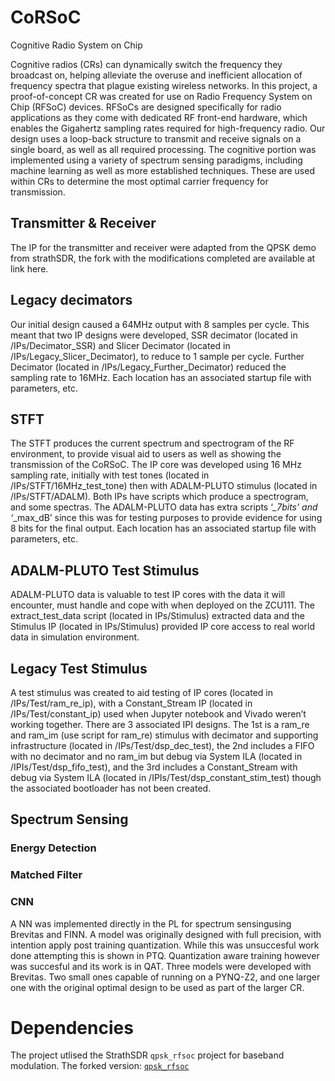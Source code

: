# CoRSoC
Cognitive Radio System on Chip

Cognitive radios (CRs) can dynamically switch the frequency they broadcast on, helping alleviate the overuse and inefficient allocation of frequency spectra that plague existing wireless networks. In this project, a proof-of-concept CR was created for use on Radio Frequency System on Chip (RFSoC) devices. RFSoCs are designed specifically for radio applications as they come with dedicated RF front-end hardware, which enables the Gigahertz sampling rates required for high-frequency radio. Our design uses a loop-back structure to transmit and receive signals on a single board, as well as all required processing. The cognitive portion was implemented using a variety of spectrum sensing paradigms, including machine learning as well as more established techniques. These are used within CRs to determine the most optimal carrier frequency for transmission. 

## Transmitter & Receiver
The IP for the transmitter and receiver were adapted from the QPSK demo from strathSDR, the fork with the modifications completed are available at link here.

## Legacy decimators
Our initial design caused a 64MHz output with 8 samples per cycle. This meant that two IP designs were developed, SSR decimator (located in /IPs/Decimator_SSR) and Slicer Decimator (located in /IPs/Legacy_Slicer_Decimator), to reduce to 1 sample per cycle. Further Decimator (located in /IPs/Legacy_Further_Decimator) reduced the sampling rate to 16MHz. Each location has an associated startup file with parameters, etc.

## STFT
The STFT produces the current spectrum and spectrogram of the RF environment, to provide visual aid to users as well as showing the transmission of the CoRSoC. The IP core was developed using 16 MHz sampling rate, initially with test tones (located in /IPs/STFT/16MHz_test_tone) then with ADALM-PLUTO stimulus (located in /IPs/STFT/ADALM). Both IPs have scripts which produce a spectrogram, and some spectras. The ADALM-PLUTO data has extra scripts ‘*_7bits’ and ‘*_max_dB’ since this was for testing purposes to provide evidence for using 8 bits for the final output. Each location has an associated startup file with parameters, etc.

## ADALM-PLUTO Test Stimulus
ADALM-PLUTO data is valuable to test IP cores with the data it will encounter, must handle and cope with when deployed on the ZCU111. The extract_test_data script (located in IPs/Stimulus) extracted data and the Stimulus IP (located in IPs/Stimulus) provided IP core access to real world data in simulation environment.

## Legacy Test Stimulus
A test stimulus was created to aid testing of IP cores (located in /IPs/Test/ram_re_ip), with a Constant_Stream IP (located in /IPs/Test/constant_ip) used when Jupyter notebook and Vivado weren’t working together. There are 3 associated IPI designs. The 1st is a ram_re and ram_im (use script for ram_re) stimulus with decimator and supporting infrastructure (located in /IPs/Test/dsp_dec_test), the 2nd includes a FIFO with no decimator and no ram_im  but debug via System ILA (located in /IPIs/Test/dsp_fifo_test), and the 3rd includes a Constant_Stream with debug via System ILA (located in /IPIs/Test/dsp_constant_stim_test) though the associated bootloader has not been created. 


## Spectrum Sensing

### Energy Detection

### Matched Filter

### CNN
A NN was implemented directly in the PL for spectrum sensingusing Brevitas and FINN. A model was originally designed with full precision, with intention apply post training quantization. While this was unsuccesful work done attempting this is shown in PTQ. Quantization aware training however was succesful and its work is in QAT. Three models were developed with Brevitas. Two small ones capable of running on a PYNQ-Z2, and one larger one with the original optimal design to be used as part of the larger CR.


# Dependencies
The project utlised the StrathSDR `qpsk_rfsoc` project for baseband modulation. The forked version: [`qpsk_rfsoc`](https://github.com/cakeforcat/rfsoc_qpsk)
